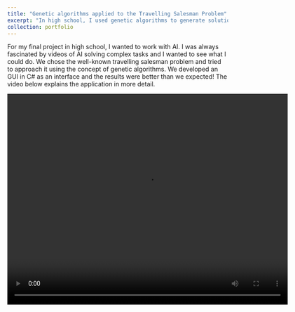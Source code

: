 ```yaml
---
title: "Genetic algorithms applied to the Travelling Salesman Problem"
excerpt: "In high school, I used genetic algorithms to generate solutions for the travelling salesman problem.<br/><img src='/images/tsp.png'>"
collection: portfolio
---
```


For my final project in high school, I wanted to work with AI. I was always fascinated by videos of AI solving complex tasks and I wanted to see what I could do. We chose the well-known travelling salesman problem and tried to approach it using the concept of genetic algorithms. We developed an GUI in C# as an interface and the results were better than we expected! The video below explains the application in more detail.

<video width="640" height="480" controls>
    <source src="tsp.mp4" type="video/mp4">
    Your browser does not support the video tag.
</video>